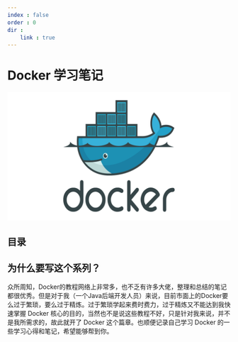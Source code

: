 ```yaml
---
index : false
order : 0
dir :
    link : true
---
```

# Docker 学习笔记

![](../../../assets/docker-install/2024-01-09-11-18-04.png)

## 目录

<Catalog  hideHeading='false'/>

## 为什么要写这个系列？

众所周知，Docker的教程网络上非常多，也不乏有许多大佬，整理和总结的笔记都很优秀。但是对于我（一个Java后端开发人员）来说，目前市面上的Docker要么过于繁琐，要么过于精炼。过于繁琐学起来费时费力，过于精炼又不能达到我快速掌握 Docker 核心的目的，当然也不是说这些教程不好，只是针对我来说，并不是我所需求的，故此就开了 Docker 这个篇章。也顺便记录自己学习 Docker 的一些学习心得和笔记，希望能够帮到你。